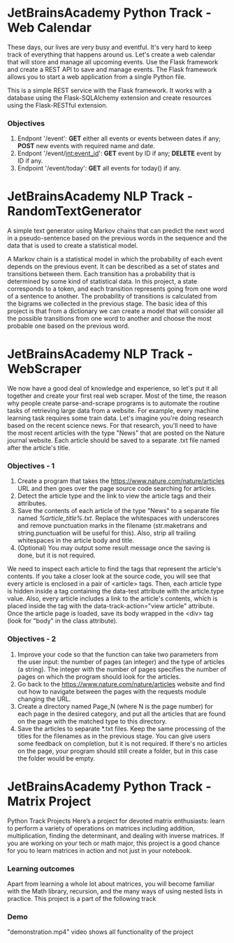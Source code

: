 # JetBrainsAcademy Python Track - Web Calendar

These days, our lives are very busy and eventful. It's very hard to keep track of everything that happens around us. Let's create a web calendar that will store and manage all upcoming events. Use the Flask framework and create a REST API to save and manage events. The Flask framework allows you to start a web application from a single Python file.

This is a simple REST service with the Flask framework. It works with a database using the Flask-SQLAlchemy extension and create resources using the Flask-RESTful extension.

### Objectives

1. Endpont '/event': **GET** either all events or events between dates if any; **POST** new events with required name and date.
2. Endpont '/event/<int:event_id>': **GET** event by ID if any; **DELETE** event by ID if any.
3. Endpoint '/event/today': **GET** all events for today() if any. 


# JetBrainsAcademy NLP Track - RandomTextGenerator

A simple text generator using Markov chains that can predict the next word in a pseudo-sentence based on the previous words in the sequence and the data that is used to create a statistical model.

A Markov chain is a statistical model in which the probability of each event depends on the previous event. It can be described as a set of states and transitions between them. Each transition has a probability that is determined by some kind of statistical data. In this project, a state corresponds to a token, and each transition represents going from one word of a sentence to another. The probability of transitions is calculated from the bigrams we collected in the previous stage. The basic idea of this project is that from a dictionary we can create a model that will consider all the possible transitions from one word to another and choose the most probable one based on the previous word.

# JetBrainsAcademy NLP Track - WebScraper
We now have a good deal of knowledge and experience, so let's put it all together and create your first real web scraper. Most of the time, the reason why people create parse-and-scrape programs is to automate the routine tasks of retrieving large data from a website. For example, every machine learning task requires some train data. Let's imagine you're doing research based on the recent science news. For that research, you'll need to have the most recent articles with the type "News" that are posted on the Nature journal website. Each article should be saved to a separate .txt file named after the article's title.

### Objectives - 1
1. Create a program that takes the https://www.nature.com/nature/articles URL and then goes over the page source code searching for articles.
2. Detect the article type and the link to view the article tags and their attributes.
3. Save the contents of each article of the type "News" to a separate file named *%article_title%.txt*. Replace the whitespaces with underscores and remove punctuation marks in the filename (str.maketrans and string.punctuation will be useful for this). Also, strip all trailing whitespaces in the article body and title.
4. (Optional) You may output some result message once the saving is done, but it is not required.

We need to inspect each article to find the tags that represent the article's contents. If you take a closer look at the source code, you will see that every article is enclosed in a pair of \<article> tags. Then, each article type is hidden inside a <span> tag containing the data-test attribute with the article.type value. Also, every article includes a link to the article's contents, which is placed inside the <a> tag with the data-track-action="view article" attribute. Once the article page is loaded, save its body wrapped in the \<div> tag (look for "body" in the class attribute).

  
### Objectives - 2
1. Improve your code so that the function can take two parameters from the user input: the number of pages (an integer) and the type of articles (a string). The integer with the number of pages specifies the number of pages on which the program should look for the articles.
2. Go back to the https://www.nature.com/nature/articles website and find out how to navigate between the pages with the requests module changing the URL.
3. Create a directory named Page_N (where N is the page number) for each page in the desired category, and put all the articles that are found on the page with the matched type to this directory.
4. Save the articles to separate *.txt files. Keep the same processing of the titles for the filenames as in the previous stage. You can give users some feedback on completion, but it is not required.
If there's no articles on the page, your program should still create a folder, but in this case the folder would be empty.


# JetBrainsAcademy Python Track - Matrix Project
Python Track Projects
Here’s a project for devoted matrix enthusiasts: learn to perform a variety of operations on matrices including addition, multiplication, finding the determinant, and dealing with inverse matrices. If you are working on your tech or math major, this project is a good chance for you to learn matrices in action and not just in your notebook.
### Learning outcomes
Apart from learning a whole lot about matrices, you will become familiar with the Math library, recursion, and the many ways of using nested lists in practice.
This project is a part of the following track
### Demo
"demonstration.mp4" video shows all functionality of the project
